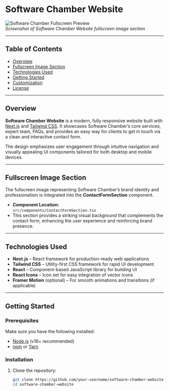 # Software Chamber Website

![Software Chamber Fullscreen Preview](public/img.png)  
*Screenshot of Software Chamber Website fullscreen image section*

---

## Table of Contents

- [Overview](#overview)  
- [Fullscreen Image Section](#fullscreen-image-section)  
- [Technologies Used](#technologies-used)  
- [Getting Started](#getting-started)  
- [Customization](#customization)  
- [License](#license)  

---

## Overview

**Software Chamber Website** is a modern, fully responsive website built with [Next.js](https://nextjs.org/) and [Tailwind CSS](https://tailwindcss.com/). It showcases Software Chamber’s core services, expert team, FAQs, and provides an easy way for clients to get in touch via a clean and interactive contact form.

The design emphasizes user engagement through intuitive navigation and visually appealing UI components tailored for both desktop and mobile devices.

---

## Fullscreen Image Section

The fullscreen image representing Software Chamber’s brand identity and professionalism is integrated into the **ContactFormSection** component.

- **Component Location:**  
  `src/components/ContactFormSection.tsx`  
- This section provides a striking visual background that complements the contact form, enhancing the user experience and reinforcing brand presence.

---

## Technologies Used

- **Next.js** – React framework for production-ready web applications  
- **Tailwind CSS** – Utility-first CSS framework for rapid UI development  
- **React** – Component-based JavaScript library for building UI  
- **React Icons** – Icon set for easy integration of vector icons  
- **Framer Motion** (optional) – For smooth animations and transitions (if applicable)

---

## Getting Started

### Prerequisites

Make sure you have the following installed:

- [Node.js](https://nodejs.org/) (v16+ recommended)  
- [npm](https://www.npmjs.com/) or [Yarn](https://yarnpkg.com/)

### Installation

1. Clone the repository:
   ```bash
   git clone https://github.com/your-username/software-chamber-website.git
   cd software-chamber-website
